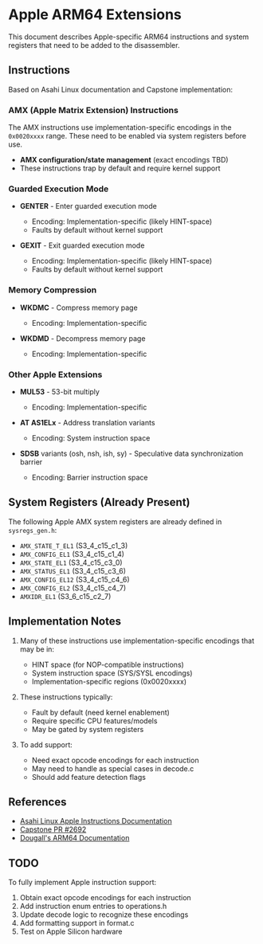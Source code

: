 # Apple ARM64 Extensions

This document describes Apple-specific ARM64 instructions and system registers that need to be added to the disassembler.

## Instructions

Based on Asahi Linux documentation and Capstone implementation:

### AMX (Apple Matrix Extension) Instructions

The AMX instructions use implementation-specific encodings in the `0x0020xxxx` range. These need to be enabled via system registers before use.

- **AMX configuration/state management** (exact encodings TBD)
- These instructions trap by default and require kernel support

### Guarded Execution Mode

- **GENTER** - Enter guarded execution mode
  - Encoding: Implementation-specific (likely HINT-space)
  - Faults by default without kernel support

- **GEXIT** - Exit guarded execution mode
  - Encoding: Implementation-specific (likely HINT-space)
  - Faults by default without kernel support

### Memory Compression

- **WKDMC** - Compress memory page
  - Encoding: Implementation-specific

- **WKDMD** - Decompress memory page
  - Encoding: Implementation-specific

### Other Apple Extensions

- **MUL53** - 53-bit multiply
  - Encoding: Implementation-specific

- **AT AS1ELx** - Address translation variants
  - Encoding: System instruction space

- **SDSB** variants (osh, nsh, ish, sy) - Speculative data synchronization barrier
  - Encoding: Barrier instruction space

## System Registers (Already Present)

The following Apple AMX system registers are already defined in `sysregs_gen.h`:

- `AMX_STATE_T_EL1` (S3_4_c15_c1_3)
- `AMX_CONFIG_EL1` (S3_4_c15_c1_4)
- `AMX_STATE_EL1` (S3_4_c15_c3_0)
- `AMX_STATUS_EL1` (S3_4_c15_c3_6)
- `AMX_CONFIG_EL12` (S3_4_c15_c4_6)
- `AMX_CONFIG_EL2` (S3_4_c15_c4_7)
- `AMXIDR_EL1` (S3_6_c15_c2_7)

## Implementation Notes

1. Many of these instructions use implementation-specific encodings that may be in:
   - HINT space (for NOP-compatible instructions)
   - System instruction space (SYS/SYSL encodings)
   - Implementation-specific regions (0x0020xxxx)

2. These instructions typically:
   - Fault by default (need kernel enablement)
   - Require specific CPU features/models
   - May be gated by system registers

3. To add support:
   - Need exact opcode encodings for each instruction
   - May need to handle as special cases in decode.c
   - Should add feature detection flags

## References

- [Asahi Linux Apple Instructions Documentation](https://github.com/AsahiLinux/docs/blob/main/docs/hw/cpu/apple-instructions.md)
- [Capstone PR #2692](https://github.com/capstone-engine/capstone/pull/2692)
- [Dougall's ARM64 Documentation](https://dougallj.github.io/applecpu/firestorm-int.html)

## TODO

To fully implement Apple instruction support:

1. Obtain exact opcode encodings for each instruction
2. Add instruction enum entries to operations.h
3. Update decode logic to recognize these encodings
4. Add formatting support in format.c
5. Test on Apple Silicon hardware